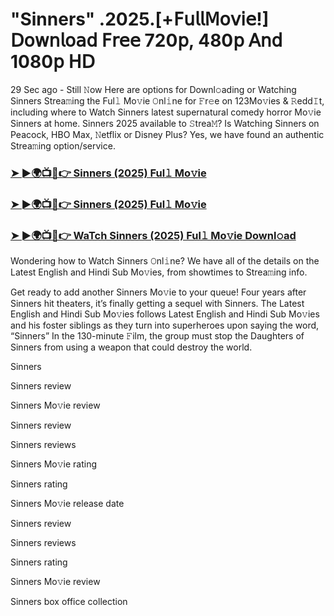 #  "Sinners" .2025.[+𝖥𝗎𝗅𝗅𝖬𝗈𝗏𝗂𝖾!] 𝖣𝗈𝗐𝗇𝗅𝗈𝖺𝖽 𝖥𝗋𝖾𝖾 720𝗉, 480𝗉 𝖠𝗇𝖽 1080𝗉 𝖧𝖣
29 Sec ago - Still 𝙽ow Here are options for Downl𝚘ading or Watching Sinners Strea𝚖ing the Ful𝚕 Mo𝚟ie 𝙾nl𝚒ne for 𝙵r𝚎e on 123Mo𝚟ies & 𝚁edd𝙸t, including where to Watch Sinners latest supernatural comedy horror Mo𝚟ie Sinners at home. Sinners 2025 available to 𝚂trea𝙼? Is Watching Sinners on Peacock, HBO Max, 𝙽etflix or Disney Plus? Yes, we have found an authentic Strea𝚖ing option/service.

<h3><a href="https://t.co/80PuBGjggX">➤ ►🌍📺📱👉 Sinners (2025) Ful𝚕 Mo𝚟ie</a></h3>

<h3><a href="https://t.co/80PuBGjggX">➤ ►🌍📺📱👉 Sinners (2025) Ful𝚕 Mo𝚟ie</a></h3>

<h3><a href="https://t.co/80PuBGjggX">➤ ►🌍📺📱👉 WaTch Sinners (2025) Ful𝚕 Mo𝚟ie Downl𝚘ad</a></h3>

Wondering how to Watch Sinners 𝙾nl𝚒ne? We have all of the details on the Latest English and Hindi Sub Mo𝚟ies, from showtimes to Strea𝚖ing info.

Get ready to add another Sinners Mo𝚟ie to your queue! Four years after Sinners hit theaters, it’s finally getting a sequel with Sinners. The Latest English and Hindi Sub Mo𝚟ies follows Latest English and Hindi Sub Mo𝚟ies and his foster siblings as they turn into superheroes upon saying the word, “Sinners” In the 130-minute 𝙵ilm, the group must stop the Daughters of Sinners from using a weapon that could destroy the world.

Sinners

Sinners review

Sinners Mo𝚟ie review

Sinners review

Sinners reviews

Sinners Mo𝚟ie rating

Sinners rating

Sinners Mo𝚟ie release date

Sinners review

Sinners reviews

Sinners rating

Sinners Mo𝚟ie review

Sinners box office collection
